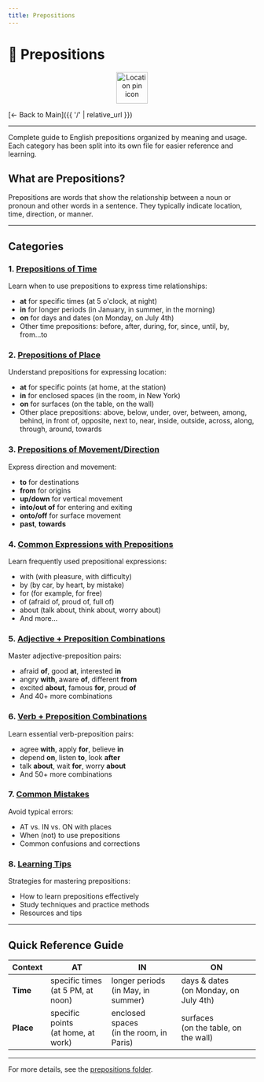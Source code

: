 ```yaml
---
title: Prepositions
---
```


# 📍 Prepositions

<div align="center">
  <img src="https://cdn.jsdelivr.net/gh/twitter/twemoji@14.0.2/assets/72x72/1f4cd.png" alt="Location pin icon" width="64">
</div>

[← Back to Main]({{ '/' | relative_url }})

---

Complete guide to English prepositions organized by meaning and usage. Each category has been split into its own file for easier reference and learning.

## What are Prepositions?

Prepositions are words that show the relationship between a noun or pronoun and other words in a sentence. They typically indicate location, time, direction, or manner.

---

## Categories

### 1. [Prepositions of Time](prepositions/01-time.md)
Learn when to use prepositions to express time relationships:
- **at** for specific times (at 5 o'clock, at night)
- **in** for longer periods (in January, in summer, in the morning)
- **on** for days and dates (on Monday, on July 4th)
- Other time prepositions: before, after, during, for, since, until, by, from...to

### 2. [Prepositions of Place](prepositions/02-place.md)
Understand prepositions for expressing location:
- **at** for specific points (at home, at the station)
- **in** for enclosed spaces (in the room, in New York)
- **on** for surfaces (on the table, on the wall)
- Other place prepositions: above, below, under, over, between, among, behind, in front of, opposite, next to, near, inside, outside, across, along, through, around, towards

### 3. [Prepositions of Movement/Direction](prepositions/03-movement-direction.md)
Express direction and movement:
- **to** for destinations
- **from** for origins
- **up/down** for vertical movement
- **into/out of** for entering and exiting
- **onto/off** for surface movement
- **past**, **towards**

### 4. [Common Expressions with Prepositions](prepositions/04-common-expressions.md)
Learn frequently used prepositional expressions:
- with (with pleasure, with difficulty)
- by (by car, by heart, by mistake)
- for (for example, for free)
- of (afraid of, proud of, full of)
- about (talk about, think about, worry about)
- And more...

### 5. [Adjective + Preposition Combinations](prepositions/05-adjective-combinations.md)
Master adjective-preposition pairs:
- afraid **of**, good **at**, interested **in**
- angry **with**, aware **of**, different **from**
- excited **about**, famous **for**, proud **of**
- And 40+ more combinations

### 6. [Verb + Preposition Combinations](prepositions/06-verb-combinations.md)
Learn essential verb-preposition pairs:
- agree **with**, apply **for**, believe **in**
- depend **on**, listen **to**, look **after**
- talk **about**, wait **for**, worry **about**
- And 50+ more combinations

### 7. [Common Mistakes](prepositions/07-common-mistakes.md)
Avoid typical errors:
- AT vs. IN vs. ON with places
- When (not) to use prepositions
- Common confusions and corrections

### 8. [Learning Tips](prepositions/08-learning-tips.md)
Strategies for mastering prepositions:
- How to learn prepositions effectively
- Study techniques and practice methods
- Resources and tips

---

## Quick Reference Guide

| Context | AT | IN | ON |
|---------|----|----|-----|
| **Time** | specific times<br>(at 5 PM, at noon) | longer periods<br>(in May, in summer) | days & dates<br>(on Monday, on July 4th) |
| **Place** | specific points<br>(at home, at work) | enclosed spaces<br>(in the room, in Paris) | surfaces<br>(on the table, on the wall) |

---

For more details, see the [prepositions folder](prepositions/README.md).

